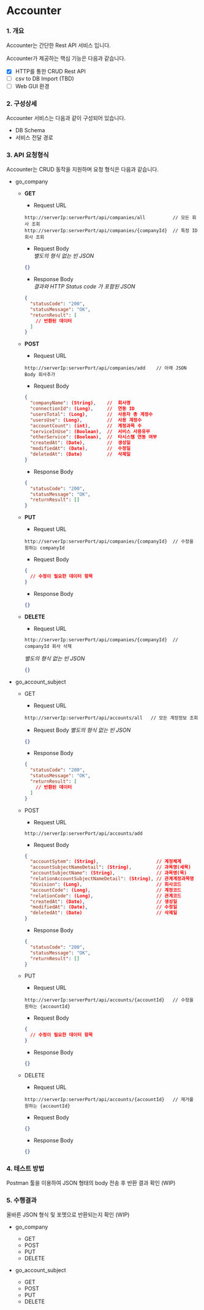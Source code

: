 # Accounter

### 1. 개요

Accounter는 간단한 Rest API 서비스 입니다.

Accounter가 제공하는 핵심 기능은 다음과 같습니다.

- [x] HTTP를 통한 CRUD Rest API
- [ ] csv to DB Import (TBD)
- [ ] Web GUI 환경

### 2. 구성상세

Accounter 서비스는 다음과 같이 구성되어 있습니다.

- DB Schema
  []()
- 서비스 전달 경로
  []()

  
### 3. API 요청형식

Accounter는 CRUD 동작을 지원하며 요청 형식은 다음과 같습니다.

- go_company
  - **GET**  
    - Request URL
    ``` url
    http://serverIp:serverPort/api/companies/all          // 모든 회사 조회
    http://serverIp:serverPort/api/companies/{companyId}  // 특정 ID 회사 조회
    ```
    - Request Body  
    _별도의 형식 없는 빈 JSON_
    ``` json
    {}
    ```

    - Response Body  
    _결과와 HTTP Status code 가 포함된 JSON_
    ``` json
    {
      "statusCode": "200",
      "statusMessage": "OK",
      "returnResult": [
        // 반환된 데이터
      ]
    }
    ```
  
  - **POST** 
    - Request URL 
    ``` url
    http://serverIp:serverPort/api/companies/add    // 아래 JSON Body 회사추가
    ```

    - Request Body
    ``` json
    {  
      "companyName": (String),    //  회사명
      "connectionId": (Long),     //  연동 ID
      "usersTotal": (Long),       //  사용자 총 계정수
      "usersUse": (Long),         //  사용 계정수
      "accountCount": (int),      //  계정과목 수
      "serviceInUse": (Boolean),  //  서비스 사용유무
      "otherService": (Boolean),  //  타시스템 연동 여부
      "createdAt": (Date),        //  생성일
      "modifiedAt": (Date),       //  수정일
      "deletedAt": (Date)         //  삭제일
    }
    ```

    - Response Body
    ``` json
    {
      "statusCode": "200",
      "statusMessage": "OK",
      "returnResult": []
    }
    ```

  - **PUT**
    - Request URL
    ``` url
    http://serverIp:serverPort/api/companies/{companyId}  // 수정을 원하는 companyId
    ```
    - Request Body
    ``` json
    {
      // 수정이 필요한 데이터 항목
    }
    ```
    - Response Body
    ``` json
    {}
    ```


  - **DELETE**
    - Request URL
    ``` url
    http://serverIp:serverPort/api/companies/{companyId}  // companyId 회사 삭제
    ```
    _별도의 형식 없는 빈 JSON_
    ``` json
    {}
    ```

- go_account_subject
  - GET
    - Request URL
    ``` url
    http://serverIp:serverPort/api/accounts/all   // 모든 계정정보 조회
    ```
    - Request Body
    _별도의 형식 없는 빈 JSON_
    ``` json
    {}
    ```
    - Response Body
    ``` json
    {
      "statusCode": "200",
      "statusMessage": "OK",
      "returnResult": [
        // 반환된 데이터
      ]
    }
    ```

  - POST
    - Request URL
    ``` url
    http://serverIp:serverPort/api/accounts/add
    ```
    - Request Body
    ``` json
    {
      "accountSytem": (String),                     // 계정체계
      "accountSubjectNameDetail": (String),         // 과목명(세목)
      "accountSubjectName": (String),               // 과목명(목)
      "relationAccountSubjectNameDetail": (String), // 관계계정과목명
      "division": (Long),                           // 회사코드
      "accountCode": (Long),                        // 계정코드
      "relationCode": (Long),                       // 관계코드
      "createdAt": (Date),                          // 생성일
      "modifiedAt": (Date),                         // 수정일
      "deletedAt": (Date)                           // 삭제일
    }
    ```
    - Response Body
    ``` json
    {
      "statusCode": "200",
      "statusMessage": "OK",
      "returnResult": []
    }
    ```

  - PUT
    - Request URL
    ``` url
    http://serverIp:serverPort/api/accounts/{accountId}   // 수정을 원하는 {accountId}
    ```
    - Request Body
    ``` json
    {
      // 수정이 필요한 데이터 항목
    }
    ```
    - Response Body
    ``` json
    {}
    ```

  - DELETE
    - Request URL
    ``` url
    http://serverIp:serverPort/api/accounts/{accountId}   // 제거를 원하는 {accountId}
    ```
    - Request Body
    ``` json
    {}
    ```
    - Response Body
    ``` json
    {}
    ```

### 4. 테스트 방법

Postman 툴을 이용하여 JSON 형태의 body 전송 후 반환 결과 확인 (WIP)

### 5. 수행결과

올바른 JSON 형식 및 포멧으로 반환되는지 확인 (WIP)

- go_company
  - GET
  - POST
  - PUT
  - DELETE

- go_account_subject
  - GET
  - POST
  - PUT
  - DELETE
